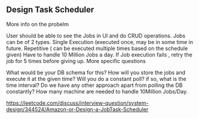 Design Task Scheduler
-----------------------
More info on the probelm

User should be able to see the Jobs in UI and do CRUD operations.
Jobs can be of 2 types.
Single Execution (executed once, may be in some time in future.
Repetitive ( can be executed multiple times based on the schedule given)
Have to handle 10 Million Jobs a day.
If Job execution fails , retry the job for 5 times before giving up.
More specific questions

What would be your DB schema for this?
How will you store the jobs and execute it at the given time? Will you do a constant poll? if so, what is the time interval?
Do we have any other approach apart from polling the DB constantly?
How many machine are needed to handle 10Million Jobs/Day.

https://leetcode.com/discuss/interview-question/system-design/344524/Amazon-or-Design-a-JobTask-Scheduler